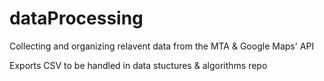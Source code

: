 # dataProcessing
Collecting and organizing relavent data from the MTA & Google Maps' API

Exports CSV to be handled in data stuctures & algorithms repo
